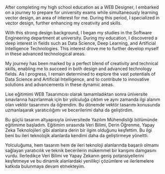 After completing my high school education as a WEB Designer, I embarked on a journey to prepare for university exams while simultaneously learning vector design, an area of interest for me. During this period, I specialized in vector design, further enhancing my creativity and skills.

With this strong design background, I began my studies in the Software Engineering department at university. During my education, I discovered a deep interest in fields such as Data Science, Deep Learning, and Artificial Intelligence Technologies. This interest drove me to further develop myself in these advanced technological areas.

My journey has been marked by a perfect blend of creativity and technical skills, enabling me to succeed in both design and advanced technology fields. As I progress, I remain determined to explore the vast potentials of Data Science and Artificial Intelligence, and to contribute to innovative solutions and advancements in these dynamic areas.


Lise eğitimimi WEB Tasarımcısı olarak tamamladıktan sonra üniversite sınavlarına hazırlanmak için bir yolculuğa çıktım ve aynı zamanda ilgi alanım olan vektör tasarımını da öğrendim. Bu dönemde vektör tasarımı konusunda uzmanlaşarak yaratıcılığımı ve becerilerimi daha da geliştirdim.

Bu güçlü tasarım altyapısıyla üniversitede Yazılım Mühendisliği bölümünde eğitimime başladım. Eğitimim sırasında Veri Bilimi, Derin Öğrenme, Yapay Zeka Teknolojileri gibi alanlara derin bir ilgim olduğunu keşfettim. Bu ilgi beni bu ileri teknolojik alanlarda kendimi daha da geliştirmeye yöneltti.

Yolculuğuma, hem tasarım hem de ileri teknoloji alanlarında başarılı olmamı sağlayan yaratıcılık ve teknik becerilerin mükemmel bir karışımı damgasını vurdu. İlerledikçe Veri Bilimi ve Yapay Zekanın geniş potansiyellerini keşfetmeye ve bu dinamik alanlardaki yenilikçi çözümlere ve ilerlemelere katkıda bulunmaya devam etmekteyim.
